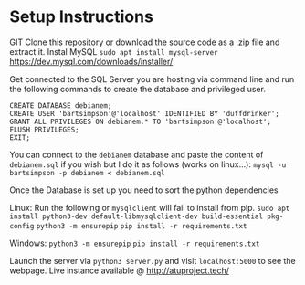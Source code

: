 # Setup Instructions
GIT Clone this repository or download the source code as a .zip file and extract it.
Instal MySQL
`sudo apt install mysql-server`
https://dev.mysql.com/downloads/installer/

Get connected to the SQL Server you are hosting via command line and run the following commands to create the database and privileged user.
```
CREATE DATABASE debianem;
CREATE USER 'bartsimpson'@'localhost' IDENTIFIED BY 'duffdrinker';
GRANT ALL PRIVILEGES ON debianem.* TO 'bartsimpson'@'localhost';
FLUSH PRIVILEGES;
EXIT;
```

You can connect to the `debianem` database and paste the content of `debianem.sql` if you wish but I do it as follows (works on linux...):
`mysql -u bartsimpson -p debianem < debianem.sql`

Once the Database is set up you need to sort the python dependencies

Linux:
Run the following or `mysqlclient` will fail to install from pip.
`sudo apt install python3-dev default-libmysqlclient-dev build-essential pkg-config`
`python3 -m ensurepip`
`pip install -r requirements.txt`

Windows:
`python3 -m ensurepip`
`pip install -r requirements.txt`

Launch the server via `python3 server.py` and visit `localhost:5000` to see the webpage.
Live instance available @ http://atuproject.tech/
